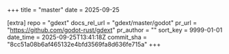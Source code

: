 +++
title = "master"
date = 2025-09-25

[extra]
repo = "gdext"
docs_rel_url = "gdext/master/godot"
pr_url = "https://github.com/godot-rust/gdext"
pr_author = ""
sort_key = 9999-01-01
date_time = 2025-09-25T13:41:18Z
commit_sha = "8cc51a08b6af465132e4bfd3569fa8d636fe715a"
+++


